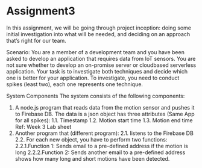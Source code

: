 # Assignment3

In this assignment, we will be going through project inception: doing some initial investigation
into what will be needed, and deciding on an approach that’s right for our team.

Scenario:
You are a member of a development team and you have been asked to develop an application that
requires data from IoT sensors. You are not sure whether to develop an on-promise server or cloudbased
serverless application.
Your task is to investigate both techniques and decide which one is better for your application.
To investigate, you need to conduct spikes (least two), each one represents one technique.

System Components
The system consists of the following components:
1. A node.js program that reads data from the motion sensor and pushes it to Firebase DB. The data
is a json object has three attributes (Same App for all spikes):
  1.1. Timestamp
  1.2. Motion start time
  1.3. Motion end time
Ref: Week 3 Lab sheet
2. Another program that (different program):
  2.1. listens to the Firebase DB
  2.2. For each new object, you have to perform two functions:
    2.2.1.Function 1: Sends email to a pre-defined address if the motion is long
    2.2.2.Function 2: Sends another email to a pre-defined address shows how many long and
    short motions have been detected. 

